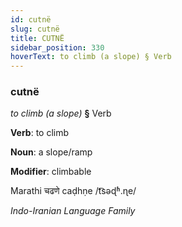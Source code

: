 ```yaml
---
id: cutnë
slug: cutnë
title: CUTNË
sidebar_position: 330
hoverText: to climb (a slope) § Verb
---
```


### cutnë

*to climb (a slope)* **§** Verb

**Verb**: to climb

**Noun**: a slope/ramp

**Modifier**: climbable

Marathi चढणे caḍhṇe /t͡səɖʱ.ɳe/

*Indo-Iranian Language Family*